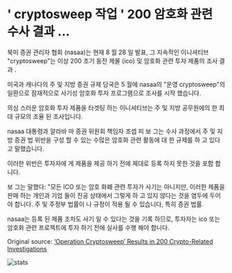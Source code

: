 # ' cryptosweep 작업 ' 200 암호화 관련 수사 결과 ...

북미 증권 관리자 협회 (nasaa)는 현재 8 월 28 일 발표, 그 지속적인 이니셔티브 "cryptosweep"는 이상 200 초기 동전 제물 (ico) 및 암호화 관련 투자 제품의 조사 결과 .

미국과 캐나다의 주 및 지방 증권 규제 당국은 5 월에 nasaa의 "운영 cryptosweep"의 일환으로 잠재적으로 사기성 암호화 투자 프로그램으로 조사를 시작 했습니다.

의심 스러운 암호화 투자 제품을 타겟팅 하는 이니셔티브는 주 및 지방 공무원에의 한 최대 규모의 조율 된 조사입니다.

nasaa 대통령과 알라바 마 증권 위원회 책임자 조셉 피 보 그는 수사 과정에서 주 및 지방 증권 법 위반을 구성 할 수 있는 수많은 암호화 관련 활동에 대 한 규제를 하 고 있다고 말했습니다.

이러한 위반은 투자자에 게 제품을 제공 하기 전에 제대로 등록 하지 못한 것을 포함 합니다.

보 그는 말했다: "모든 ICO 또는 암호 화폐 관련 투자가 사기는 아니지만, 이러한 제품을 판매 하는 개인과 기업 들이 진공 상태에서 그렇게 하 고 있지 않다는 것을 염두에 두어야 합니다. 주 및 주정부 법률이 나 규정이 적용 될 수 있습니다, 특히 증권 법률.

nasaa는 등록 된 제품 조차도 사기 일 수 있다는 것을 기록 하므로, 투자자는 ico 또는 암호화 관련 프로젝트에 투자 하기 전에 실사를 수행 해야 합니다.

Original source: [‘Operation Cryptosweep’ Results in 200 Crypto-Related Investigations](https://cointelegraph.com/news/operation-cryptosweep-results-in-200-crypto-related-investigations)

![stats](https://c.statcounter.com/11760860/0/a89fa40b/1/ "stats")